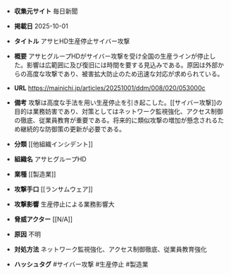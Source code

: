 - **収集元サイト**
毎日新聞

- **掲載日**
2025-10-01

- **タイトル**
アサヒHD生産停止サイバー攻撃

- **概要**
アサヒグループHDがサイバー攻撃を受け全国の生産ラインが停止した。影響は広範囲に及び復旧には時間を要する見込みである。原因は外部からの高度な攻撃であり、被害拡大防止のため迅速な対応が求められている。

- **URL**
https://mainichi.jp/articles/20251001/ddm/008/020/053000c

- **備考**
攻撃は高度な手法を用い生産停止を引き起こした。[[サイバー攻撃]]の目的は業務妨害であり、対策としてはネットワーク監視強化、アクセス制御の徹底、従業員教育が重要である。将来的に類似攻撃の増加が懸念されるため継続的な防御策の更新が必要である。

- **分類**
[[他組織インシデント]]

- **組織名**
アサヒグループHD

- **業種**
[[製造業]]

- **攻撃手口**
[[ランサムウェア]]

- **攻撃影響**
生産停止による業務影響大

- **脅威アクター**
[[N/A]]

- **原因**
不明

- **対処方法**
ネットワーク監視強化、アクセス制御徹底、従業員教育強化

- **ハッシュタグ**
#サイバー攻撃 #生産停止 #製造業
